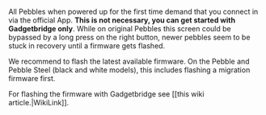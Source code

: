 All Pebbles when powered up for the first time demand that you connect in via the official App. **This is not necessary, you can get started with Gadgetbridge only**. While on original Pebbles this screen could be bypassed by a long press on the right button, newer pebbles seem to be stuck in recovery until a firmware gets flashed.

We recommend to flash the latest available firmware. On the Pebble and Pebble Steel (black and white models), this includes flashing a migration firmware first.

For flashing the firmware with Gadgetbridge see [[this wiki article.|WikiLink]].